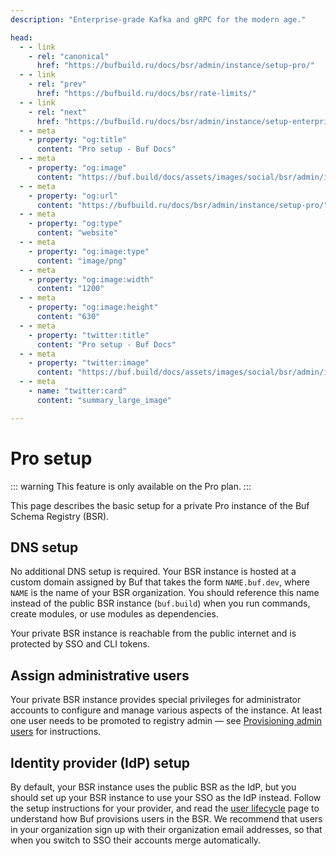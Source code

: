```yaml
---
description: "Enterprise-grade Kafka and gRPC for the modern age."

head:
  - - link
    - rel: "canonical"
      href: "https://bufbuild.ru/docs/bsr/admin/instance/setup-pro/"
  - - link
    - rel: "prev"
      href: "https://bufbuild.ru/docs/bsr/rate-limits/"
  - - link
    - rel: "next"
      href: "https://bufbuild.ru/docs/bsr/admin/instance/setup-enterprise/"
  - - meta
    - property: "og:title"
      content: "Pro setup - Buf Docs"
  - - meta
    - property: "og:image"
      content: "https://buf.build/docs/assets/images/social/bsr/admin/instance/setup-pro.png"
  - - meta
    - property: "og:url"
      content: "https://bufbuild.ru/docs/bsr/admin/instance/setup-pro/"
  - - meta
    - property: "og:type"
      content: "website"
  - - meta
    - property: "og:image:type"
      content: "image/png"
  - - meta
    - property: "og:image:width"
      content: "1200"
  - - meta
    - property: "og:image:height"
      content: "630"
  - - meta
    - property: "twitter:title"
      content: "Pro setup - Buf Docs"
  - - meta
    - property: "twitter:image"
      content: "https://buf.build/docs/assets/images/social/bsr/admin/instance/setup-pro.png"
  - - meta
    - name: "twitter:card"
      content: "summary_large_image"

---
```


# Pro setup

::: warning
This feature is only available on the Pro plan.
:::

This page describes the basic setup for a private Pro instance of the Buf Schema Registry (BSR).

## DNS setup

No additional DNS setup is required. Your BSR instance is hosted at a custom domain assigned by Buf that takes the form `NAME.buf.dev`, where `NAME` is the name of your BSR organization. You should reference this name instead of the public BSR instance (`buf.build`) when you run commands, create modules, or use modules as dependencies.

Your private BSR instance is reachable from the public internet and is protected by SSO and CLI tokens.

## Assign administrative users

Your private BSR instance provides special privileges for administrator accounts to configure and manage various aspects of the instance. At least one user needs to be promoted to registry admin — see [Provisioning admin users](../user-lifecycle/#admin-users) for instructions.

## Identity provider (IdP) setup

By default, your BSR instance uses the public BSR as the IdP, but you should set up your BSR instance to use your SSO as the IdP instead. Follow the setup instructions for your provider, and read the [user lifecycle](../user-lifecycle/) page to understand how Buf provisions users in the BSR. We recommend that users in your organization sign up with their organization email addresses, so that when you switch to SSO their accounts merge automatically.
